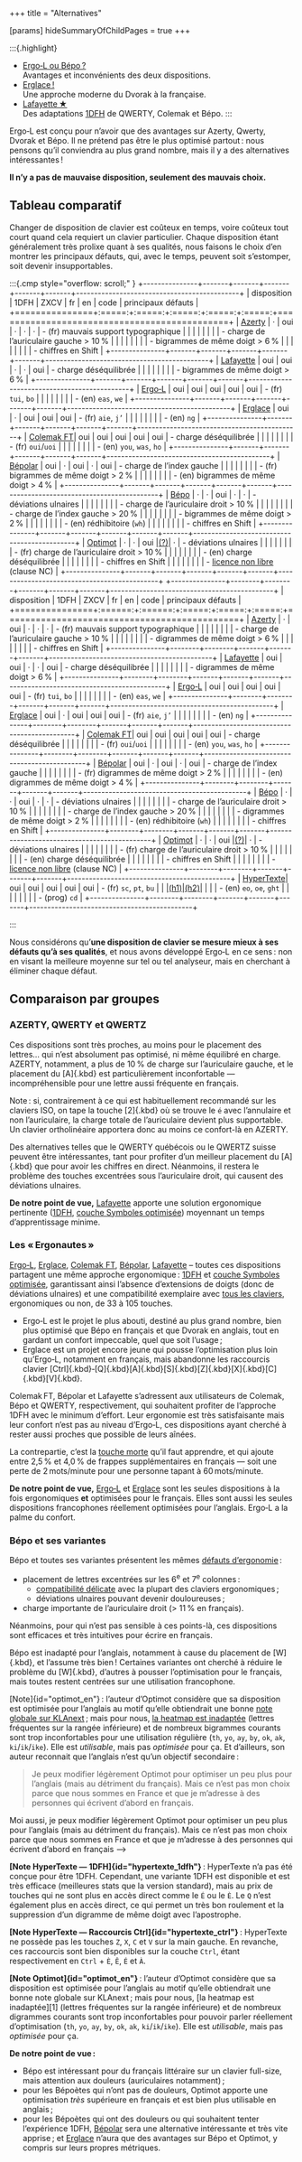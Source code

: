 +++
title = "Alternatives"

[params]
hideSummaryOfChildPages = true
+++

:::{.highlight}
- [Ergo‑L ou Bépo ?](/bepo/)
  <br> Avantages et inconvénients des deux dispositions.
- [Erglace !](/erglace/)
  <br> Une approche moderne du Dvorak à la française.
- [Lafayette ★](/lafayette/)
  <br> Des adaptations [1DFH][] de QWERTY, Colemak et Bépo.
:::

Ergo‑L est conçu pour n’avoir que des avantages sur Azerty, Qwerty, Dvorak et
Bépo. Il ne prétend pas être le plus optimisé partout : nous pensons qu’il
conviendra au plus grand nombre, mais il y a des alternatives intéressantes !

**Il n’y a pas de mauvaise disposition, seulement des mauvais choix.**


Tableau comparatif
--------------------------------------------------------------------------------

Changer de disposition de clavier est coûteux en temps, voire coûteux tout court
quand cela requiert un clavier particulier. Chaque disposition étant
généralement très prolixe quant à ses qualités, nous faisons le choix d’en
montrer les principaux défauts, qui, avec le temps, peuvent soit s’estomper,
soit devenir insupportables.

<style>
.cmp table,
.cmp td { border: 1px solid var(--fg-banner-border); padding:  0  0.5em; }
.cmp th { border: 1px solid var(--fg-banner-border); padding: 1em 0.5em; }
.cmp th { background-color: var(--bg-banner); font-weight: normal; }
.cmp tr:nth-child(3),
.cmp tr:nth-child(4) { background-color: var(--bg-accent); }
.cmp table { margin: 0 auto; border-collapse: collapse; }
.cmp ul { margin: 0.6em 0; }
</style>
:::{.cmp style="overflow: scroll;" }
+---------------+-------+-------+-------+-------+-------+---------------------------------------------+
|  disposition  | 1DFH  | ZXCV  |  fr   |  en   | code  |           principaux défauts                |
+===============+:=====:+:=====:+:=====:+:=====:+:=====:+=============================================+
| [Azerty][]    |   ·   |  oui  |   ·   |   ·   |   ·   | - (fr) mauvais support typographique        |
|               |       |       |       |       |       | - charge de l’auriculaire gauche > 10 %     |
|               |       |       |       |       |       | - bigrammes de même doigt > 6 %             |
|               |       |       |       |       |       | - chiffres en Shift                         |
+---------------+-------+-------+-------+-------+-------+---------------------------------------------+
| [Lafayette][] |  oui  |  oui  |   ·   |   ·   |  oui  | - charge déséquilibrée                      |
|               |       |       |       |       |       | - bigrammes de même doigt > 6 %             |
+---------------+-------+-------+-------+-------+-------+---------------------------------------------+
| [Ergo‑L][]    |  oui  |  oui  |  oui  |  oui  |  oui  | - (fr) `tui`, `bo`                          |
|               |       |       |       |       |       | - (en) `eas`, `we`                          |
+---------------+-------+-------+-------+-------+-------+---------------------------------------------+
| [Erglace][]   |  oui  |   ·   |  oui  |  oui  |  oui  | - (fr) `aie`, `j’`                          |
|               |       |       |       |       |       | - (en) `ng`                                 |
+---------------+-------+-------+-------+-------+-------+---------------------------------------------+
| [Colemak FT][]|  oui  |  oui  |  oui  |  oui  |  oui  | - charge déséquilibrée                      |
|               |       |       |       |       |       | - (fr) `oui`/`uoi`                          |
|               |       |       |       |       |       | - (en) `you`, `was`, `ho`                   |
+---------------+-------+-------+-------+-------+-------+---------------------------------------------+
| [Bépolar][]   |  oui  |   ·   |  oui  |   ·   |  oui  | - charge de l’index gauche                  |
|               |       |       |       |       |       | - (fr) bigrammes de même doigt > 2 %        |
|               |       |       |       |       |       | - (en) bigrammes de même doigt > 4 %        |
+---------------+-------+-------+-------+-------+-------+---------------------------------------------+
| [Bépo][]      |   ·   |   ·   |  oui  |   ·   |   ·   | - déviations ulnaires                       |
|               |       |       |       |       |       | - charge de l’auriculaire droit > 10 %      |
|               |       |       |       |       |       | - charge de l’index gauche > 20 %           |
|               |       |       |       |       |       | - bigrammes de même doigt > 2 %             |
|               |       |       |       |       |       | - (en) rédhibitoire (`wh`)                  |
|               |       |       |       |       |       | - chiffres en Shift                         |
+---------------+-------+-------+-------+-------+-------+---------------------------------------------+
| [Optimot][]   |   ·   |   ·   |  oui  |[(?)][]|   ·   | - déviations ulnaires                       |
|               |       |       |       |       |       | - (fr) charge de l’auriculaire droit > 10 % |
|               |       |       |       |       |       | - (en) charge déséquilibrée                 |
|               |       |       |       |       |       | - chiffres en Shift                         |
|               |       |       |       |       |       | - [licence non libre][] (clause NC)         |
+---------------+-------+-------+-------+-------+-------+---------------------------------------------+
+---------------+--------+--------+-------+-------+-------+---------------------------------------------+
|  disposition  | 1DFH   | ZXCV   |  fr   |  en   | code  |           principaux défauts                |
+===============+:======:+:======:+:=====:+:=====:+:=====:+=============================================+
| [Azerty][]    |   ·    |  oui   |   ·   |   ·   |   ·   | - (fr) mauvais support typographique        |
|               |        |        |       |       |       | - charge de l’auriculaire gauche > 10 %     |
|               |        |        |       |       |       | - digrammes de même doigt > 6 %             |
|               |        |        |       |       |       | - chiffres en Shift                         |
+---------------+--------+--------+-------+-------+-------+---------------------------------------------+
| [Lafayette][] |  oui   |  oui   |   ·   |   ·   |  oui  | - charge déséquilibrée                      |
|               |        |        |       |       |       | - digrammes de même doigt > 6 %             |
+---------------+--------+--------+-------+-------+-------+---------------------------------------------+
| [Ergo‑L][]    |  oui   |  oui   |  oui  |  oui  |  oui  | - (fr) `tui`, `bo`                          |
|               |        |        |       |       |       | - (en) `eas`, `we`                          |
+---------------+--------+--------+-------+-------+-------+---------------------------------------------+
| [Erglace][]   |  oui   |   ·    |  oui  |  oui  |  oui  | - (fr) `aie`, `j’`                          |
|               |        |        |       |       |       | - (en) `ng`                                 |
+---------------+--------+--------+-------+-------+-------+---------------------------------------------+
| [Colemak FT][]|  oui   |  oui   |  oui  |  oui  |  oui  | - charge déséquilibrée                      |
|               |        |        |       |       |       | - (fr) `oui`/`uoi`                          |
|               |        |        |       |       |       | - (en) `you`, `was`, `ho`                   |
+---------------+--------+--------+-------+-------+-------+---------------------------------------------+
| [Bépolar][]   |  oui   |   ·    |  oui  |   ·   |  oui  | - charge de l’index gauche                  |
|               |        |        |       |       |       | - (fr) digrammes de même doigt > 2 %        |
|               |        |        |       |       |       | - (en) digrammes de même doigt > 4 %        |
+---------------+--------+--------+-------+-------+-------+---------------------------------------------+
| [Bépo][]      |   ·    |   ·    |  oui  |   ·   |   ·   | - déviations ulnaires                       |
|               |        |        |       |       |       | - charge de l’auriculaire droit > 10 %      |
|               |        |        |       |       |       | - charge de l’index gauche > 20 %           |
|               |        |        |       |       |       | - digrammes de même doigt > 2 %             |
|               |        |        |       |       |       | - (en) rédhibitoire (`wh`)                  |
|               |        |        |       |       |       | - chiffres en Shift                         |
+---------------+--------+--------+-------+-------+-------+---------------------------------------------+
| [Optimot][]   |   ·    |   ·    |  oui  |[(?)][]|   ·   | - déviations ulnaires                       |
|               |        |        |       |       |       | - (fr) charge de l’auriculaire droit > 10 % |
|               |        |        |       |       |       | - (en) charge déséquilibrée                 |
|               |        |        |       |       |       | - chiffres en Shift                         |
|               |        |        |       |       |       | - [licence non libre][] (clause NC)         |
+---------------+--------+--------+-------+-------+-------+---------------------------------------------+
| [HyperTexte][]|  oui   |  oui   |  oui  |  oui  |  oui  | - (fr) `sc`, `pt`, `bu`                     |
|               |[(h1)][]|[(h2)][]|       |		  |       | - (en) `eo`, `oe`, `ght`                    |
|               |        |        |       |       |       | - (prog) `cd`                               |
+---------------+--------+--------+-------+-------+-------+---------------------------------------------+

<!-- do not remove the empty line above -->
:::

Nous considérons qu’**une disposition de clavier se mesure mieux à ses défauts
qu’à ses qualités**, et nous avons développé Ergo‑L en ce sens : non en visant
la meilleure moyenne sur tel ou tel analyseur, mais en cherchant à éliminer
chaque défaut.


Comparaison par groupes
-------------------------------------------------------------------------------

### AZERTY, QWERTY et QWERTZ

Ces dispositions sont très proches, au moins pour le placement des lettres… qui
n’est absolument pas optimisé, ni même équilibré en charge. AZERTY, notamment, a
plus de 10 % de charge sur l’auriculaire gauche, et le placement du [A]{.kbd}
est particulièrement inconfortable — incompréhensible pour une lettre aussi
fréquente en français.

Note : si, contrairement à ce qui est habituellement recommandé sur les claviers
ISO, on tape la touche [2]{.kbd} où se trouve le `é` avec l’annulaire et non
l’auriculaire, la charge totale de l’auriculaire devient plus supportable. Un
clavier ortholinéaire apportera donc au moins ce confort-là en AZERTY.

Des alternatives telles que le QWERTY québécois ou le QWERTZ suisse peuvent être
intéressantes, tant pour profiter d’un meilleur placement du [A]{.kbd} que pour
avoir les chiffres en direct. Néanmoins, il restera le problème des touches
excentrées sous l’auriculaire droit, qui causent des déviations ulnaires.

**De notre point de vue,** [Lafayette][] apporte une solution ergonomique
pertinente ([1DFH][], [couche Symboles optimisée][symboles]) moyennant un
temps d’apprentissage minime.


### Les « Ergonautes »

[Ergo‑L][], [Erglace][], [Colemak FT][], [Bépolar][], [Lafayette][] – toutes ces
dispositions partagent une même approche ergonomique : [1DFH][] et [couche
Symboles optimisée][symboles], garantissant ainsi l’absence d’extensions de
doigts (donc de déviations ulnaires) et une compatibilité exemplaire avec [tous
les claviers](/claviers), ergonomiques ou non, de 33 à 105 touches.

- Ergo‑L est le projet le plus abouti, destiné au plus grand nombre, bien plus
  optimisé que Bépo en français et que Dvorak en anglais, tout en gardant un
  confort impeccable, quel que soit l’usage ;
- Erglace est un projet encore jeune qui pousse l’optimisation plus loin
  qu’Ergo‑L, notamment en français, mais abandonne les raccourcis clavier
  [Ctrl]{.kbd}‑[Q]{.kbd}[A]{.kbd}[S]{.kbd}[Z]{.kbd}[X]{.kbd}[C]{.kbd}[V]{.kbd}.

Colemak FT, Bépolar et Lafayette s’adressent aux utilisateurs de Colemak,
Bépo et QWERTY, respectivement, qui souhaitent profiter de l’approche 1DFH avec
le minimum d’effort. Leur ergonomie est très satisfaisante mais leur confort
n’est pas au niveau d’Ergo‑L, ces dispositions ayant cherché à rester aussi
proches que possible de leurs aînées.

La contrepartie, c’est la [touche morte][] qu’il faut apprendre, et qui ajoute
entre 2,5 % et 4,0 % de frappes supplémentaires en français — soit une perte de
2 mots/minute pour une personne tapant à 60 mots/minute.

**De notre point de vue,** [Ergo‑L][] et [Erglace][] sont les seules
dispositions à la fois ergonomiques **et** optimisées pour le français. Elles
sont aussi les seules dispositions francophones réellement optimisées pour
l’anglais. Ergo‑L a la palme du confort.


### Bépo et ses variantes

Bépo et toutes ses variantes présentent les mêmes [défauts d’ergonomie][] :

- placement de lettres excentrées sur les 6<sup>e</sup> et 7<sup>e</sup>
  colonnes :
  - [compatibilité délicate][] avec la plupart des claviers ergonomiques ;
  - déviations ulnaires pouvant devenir douloureuses ;
- charge importante de l’auriculaire droit (> 11 % en français).

Néanmoins, pour qui n’est pas sensible à ces points-là, ces dispositions sont
efficaces et très intuitives pour écrire en français.

Bépo est inadapté pour l’anglais, notamment à cause du placement de [W]{.kbd},
et l’assume très bien ! Certaines variantes ont cherché à réduire le problème du
[W]{.kbd}, d’autres à pousser l’optimisation pour le français, mais toutes
restent centrées sur une utilisation francophone.

<!--
Une solution possible pour Optimot (et proposée par @NuclearSquid à Pyjam)
serait une permutation `h,’`, pour faire passer le `h` de [>] à [O].
- 2024-02-03
  https://discord.com/channels/794732334879473684/1202877504822579240/1203391939009847357
  On s’en branle du H.
-->

[Note]{id="optimot_en"} : l’auteur d’Optimot considère que sa disposition est
optimisée pour l’anglais au motif qu’elle obtiendrait une bonne [note globale
sur KLAnext][] ; mais pour nous, [la heatmap est inadaptée][heatmap] (lettres
fréquentes sur la rangée inférieure) et de nombreux bigrammes courants sont trop
inconfortables pour une utilisation régulière (`th`, `yo`, `ay`, `by`, `ok`,
`ak`, `ki`/`ik`/`ike`). Elle est *utilisable*, mais pas *optimisée* pour ça. Et
d’ailleurs, son auteur reconnait que l’anglais n’est qu’un objectif secondaire :

> Je peux modifier légèrement Optimot pour optimiser un peu plus pour l’anglais
> (mais au détriment du français). Mais ce n’est pas mon choix parce que nous
> sommes en France et que je m’adresse à des personnes qui écrivent d’abord en
> français.

<!--
- 2024-01-27
  https://discord.com/channels/794732334879473684/794734985122152478/1200680341363494972
-->
  Moi aussi, je peux modifier légèrement Optimot pour optimiser un peu plus pour
  l’anglais (mais au détriment du français). Mais ce n’est pas mon choix parce
  que nous sommes en France et que je m’adresse à des personnes qui écrivent
  d’abord en français
-->



**[Note HyperTexte — 1DFH]{id="hypertexte_1dfh"}** : HyperTexte n’a pas été conçue pour être 1DFH. Cependant, une variante 1DFH est disponible et est très efficace (meilleures stats que la version standard), mais au prix de touches qui ne sont plus en accès direct comme le `É` ou le `È`. Le `Q` n’est également plus en accès direct, ce qui permet un très bon roulement et la suppression d’un digramme de même doigt avec l’apostrophe.

**[Note HyperTexte — Raccourcis Ctrl]{id="hypertexte_ctrl"}** : HyperTexte ne possède pas les touches `Z`, `X`, `C` et `V` sur la main gauche. En revanche, ces raccourcis sont bien disponibles sur la couche `Ctrl`, étant respectivement en `Ctrl` + `È`, `Ê`, `É` et `À`.

**[Note Optimot]{id="optimot_en"}** : l’auteur d’Optimot considère que sa disposition est
optimisée pour l’anglais au motif qu’elle obtiendrait une bonne note globale sur
KLAnext ; mais pour nous, [la heatmap est inadaptée][1] (lettres fréquentes sur
la rangée inférieure) et de nombreux digrammes courants sont trop inconfortables
pour pouvoir parler réellement d’optimisation (`th`, `yo`, `ay`, `by`, `ok`, 
`ak`, `ki`/`ik`/`ike`). Elle est *utilisable*, mais pas *optimisée* pour ça.

[(?)]:     #optimot_en
[(h1)]:      #hypertexte_1dfh
[(h2)]:      #hypertexte_ctrl
[optimot]: ./optimot_fr.png
[heatmap]: ./optimot_en.png

**De notre point de vue :**

- Bépo est intéressant pour du français littéraire sur un clavier full-size,
  mais attention aux douleurs (auriculaires notamment) ;
- pour les Bépoètes qui n’ont pas de douleurs, Optimot apporte une optimisation
  *très* supérieure en français et est bien plus utilisable en anglais ;
- pour les Bépoètes qui ont des douleurs ou qui souhaitent tenter l’expérience
  1DFH, [Bépolar][] sera une alternative intéressante et très vite apprise ; et
  [Erglace][] n’aura que des avantages sur Bépo et Optimot, y compris sur leurs
  propres métriques.

[ergo‑l]:     /
[bépo]:       /bepo
[erglace]:    /erglace
[lafayette]:  /lafayette/#qwerty-lafayette
[colemak ft]: /lafayette/#colemak-french-touch
[bépolar]:    /lafayette/#bépolar
[azerty]:     /stats/#/azerty//en+fr
[hypertexte]: https://hypertexte.beseven.fr

[1DFH]:                /presentation#dfh-1u-distance-from-home
[touche morte]:        /presentation#caractères-accentués
[symboles]:            /presentation#couche-symboles
[défauts d’ergonomie]: /bepo/#ergonomie

[compatibilité délicate]:   /claviers/#les-limitations-de-bépo-béopy-optimot
[note globale sur KLAnext]: /articles/analyse_et_optimisation/#lapproche-optimot
[licence non libre]:        https://optimot.fr/licence.html
